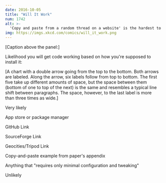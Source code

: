 ```yaml
---
date: 2016-10-05
title: "Will It Work"
num: 1742
alt: >-
  'Copy and paste from a random thread on a website' is the hardest to predict, and depends on the specific website, programming language, tone of the description, and current phase of the moon.
img: https://imgs.xkcd.com/comics/will_it_work.png
---
```

[Caption above the panel:]

Likelihood you will get code working based on how you're supposed to install it:

[A chart with a double arrow going from the top to the bottom. Both arrows are labeled. Along the arrow, six labels follow from top to bottom. The first five take up different amounts of space, but the space between them (bottom of one to top of the next) is the same and resembles a typical line shift between paragraphs. The space, however, to the last label is more than three times as wide.]

Very likely

App store or package manager

GitHub Link

SourceForge Link

Geocities/Tripod Link

Copy-and-paste example from paper's appendix




Anything that "requires only minimal configuration and tweaking"

Unlikely